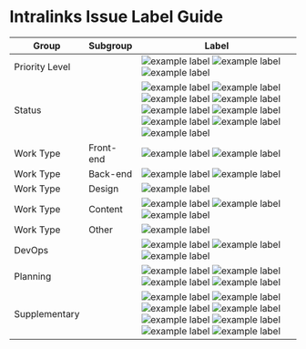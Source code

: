 # Intralinks Issue Label Guide

Group | Subgroup | Label |
--- | --- | ---
Priority Level | | ![example label](https://labl.es/svg?text=priority:%20critical&bgcolor=cc0000) ![example label](https://labl.es/svg?text=priority:%20high&bgcolor=ff0000) ![example label](https://labl.es/svg?text=priority:%20low&bgcolor=ffb3b3) 
Status | | ![example label](https://labl.es/svg?text=blocked&bgcolor=0b5394) ![example label](https://labl.es/svg?text=blocker&bgcolor=0b5394) ![example label](https://labl.es/svg?text=stalled&bgcolor=3d85c6) ![example label](https://labl.es/svg?text=question&bgcolor=3d85c6) ![example label](https://labl.es/svg?text=needs%20revision&bgcolor=3d85c6)  ![example label](https://labl.es/svg?text=needs%20estimate&bgcolor=3d85c6) ![example label](https://labl.es/svg?text=has%20workaround&bgcolor=3d85c6) ![example label](https://labl.es/svg?text=changes%20requested&bgcolor=6fa8dc) ![example label](https://labl.es/svg?text=duplicate&bgcolor=6fa8dc)
Work Type | Front-end | ![example label](https://labl.es/svg?text=pattern&bgcolor=a8d49a) ![example label](https://labl.es/svg?text=theming&bgcolor=a8d49a)
Work Type | Back-end | ![example label](https://labl.es/svg?text=migration&bgcolor=dbff89) ![example label](https://labl.es/svg?text=drupal&bgcolor=dbff89)
Work Type | Design | ![example label](https://labl.es/svg?text=UX/design&bgcolor=f8ff84)
Work Type | Content | ![example label](https://labl.es/svg?text=content&bgcolor=ffeb6d) ![example label](https://labl.es/svg?text=multilingual&bgcolor=ffeb6d) ![example label](https://labl.es/svg?text=post-migration&bgcolor=ffeb6d)
Work Type | Other | ![example label](https://labl.es/svg?text=documentation&bgcolor=ffdd00)
DevOps | | ![example label](https://labl.es/svg?text=deployment&bgcolor=ffa64d) ![example label](https://labl.es/svg?text=needs%20manuel%20deployment&bgcolor=ffa64d) ![example label](https://labl.es/svg?text=hotfix&bgcolor=ffa64d)
Planning | | ![example label](https://labl.es/svg?text=epic&bgcolor=fba4e4) ![example label](https://labl.es/svg?text=sprint%20planning&bgcolor=fba4e4) ![example label](https://labl.es/svg?text=sprint%20retrospective&bgcolor=fba4e4) ![example label](https://labl.es/svg?text=user%20story&bgcolor=fba4e4)
Supplementary | | ![example label](https://labl.es/svg?text=security&bgcolor=bae9ff) ![example label](https://labl.es/svg?text=SEO&bgcolor=bae9ff) ![example label](https://labl.es/svg?text=social&bgcolor=bae9ff) ![example label](https://labl.es/svg?text=translation&bgcolor=bae9ff) ![example label](https://labl.es/svg?text=performance&bgcolor=bae9ff) ![example label](https://labl.es/svg?text=ie11&bgcolor=bae9ff) ![example label](https://labl.es/svg?text=maintenance%20program&bgcolor=bae9ff) ![example label](https://labl.es/svg?text=discovery&bgcolor=bae9ff)





